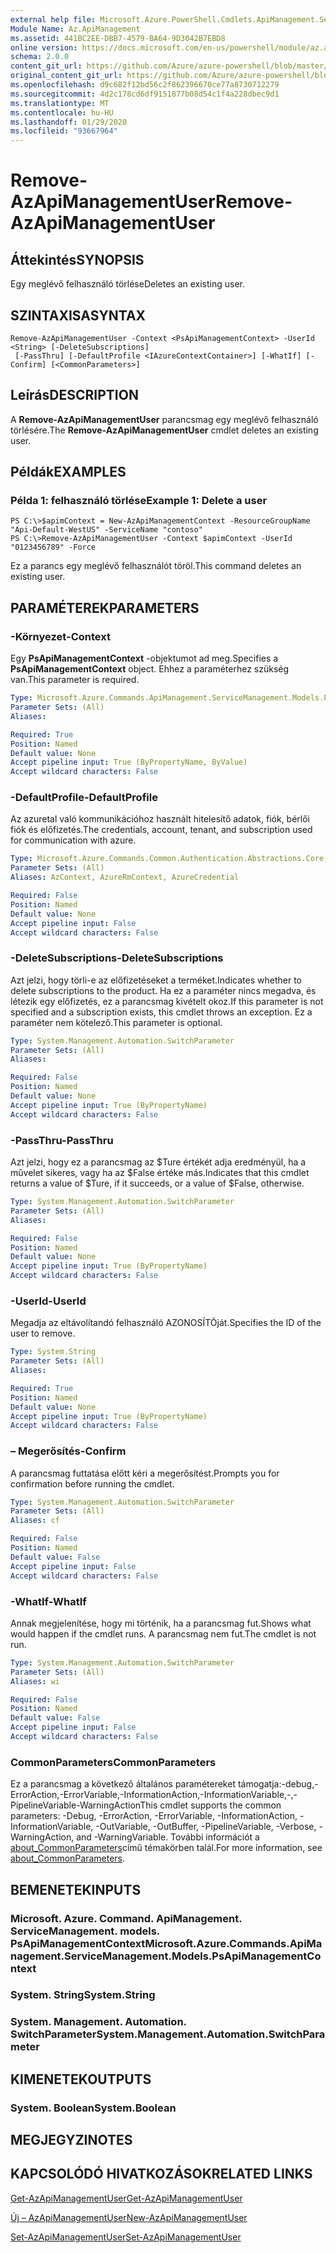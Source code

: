 ```yaml
---
external help file: Microsoft.Azure.PowerShell.Cmdlets.ApiManagement.ServiceManagement.dll-Help.xml
Module Name: Az.ApiManagement
ms.assetid: 441BC2EE-DBB7-4579-BA64-9D3042B7EBD8
online version: https://docs.microsoft.com/en-us/powershell/module/az.apimanagement/remove-azapimanagementuser
schema: 2.0.0
content_git_url: https://github.com/Azure/azure-powershell/blob/master/src/ApiManagement/ApiManagement/help/Remove-AzApiManagementUser.md
original_content_git_url: https://github.com/Azure/azure-powershell/blob/master/src/ApiManagement/ApiManagement/help/Remove-AzApiManagementUser.md
ms.openlocfilehash: d9c682f12bd56c2f862396670ce77a8730712279
ms.sourcegitcommit: 4d2c178cd6df9151877b08d54c1f4a228dbec9d1
ms.translationtype: MT
ms.contentlocale: hu-HU
ms.lasthandoff: 01/29/2020
ms.locfileid: "93667964"
---
```

# <span data-ttu-id="fe200-101">Remove-AzApiManagementUser</span><span class="sxs-lookup"><span data-stu-id="fe200-101">Remove-AzApiManagementUser</span></span>

## <span data-ttu-id="fe200-102">Áttekintés</span><span class="sxs-lookup"><span data-stu-id="fe200-102">SYNOPSIS</span></span>
<span data-ttu-id="fe200-103">Egy meglévő felhasználó törlése</span><span class="sxs-lookup"><span data-stu-id="fe200-103">Deletes an existing user.</span></span>

## <span data-ttu-id="fe200-104">SZINTAXISA</span><span class="sxs-lookup"><span data-stu-id="fe200-104">SYNTAX</span></span>

```
Remove-AzApiManagementUser -Context <PsApiManagementContext> -UserId <String> [-DeleteSubscriptions]
 [-PassThru] [-DefaultProfile <IAzureContextContainer>] [-WhatIf] [-Confirm] [<CommonParameters>]
```

## <span data-ttu-id="fe200-105">Leírás</span><span class="sxs-lookup"><span data-stu-id="fe200-105">DESCRIPTION</span></span>
<span data-ttu-id="fe200-106">A **Remove-AzApiManagementUser** parancsmag egy meglévő felhasználó törlésére.</span><span class="sxs-lookup"><span data-stu-id="fe200-106">The **Remove-AzApiManagementUser** cmdlet deletes an existing user.</span></span>

## <span data-ttu-id="fe200-107">Példák</span><span class="sxs-lookup"><span data-stu-id="fe200-107">EXAMPLES</span></span>

### <span data-ttu-id="fe200-108">Példa 1: felhasználó törlése</span><span class="sxs-lookup"><span data-stu-id="fe200-108">Example 1: Delete a user</span></span>
```
PS C:\>$apimContext = New-AzApiManagementContext -ResourceGroupName "Api-Default-WestUS" -ServiceName "contoso"
PS C:\>Remove-AzApiManagementUser -Context $apimContext -UserId "0123456789" -Force
```

<span data-ttu-id="fe200-109">Ez a parancs egy meglévő felhasználót töröl.</span><span class="sxs-lookup"><span data-stu-id="fe200-109">This command deletes an existing user.</span></span>

## <span data-ttu-id="fe200-110">PARAMÉTEREK</span><span class="sxs-lookup"><span data-stu-id="fe200-110">PARAMETERS</span></span>

### <span data-ttu-id="fe200-111">-Környezet</span><span class="sxs-lookup"><span data-stu-id="fe200-111">-Context</span></span>
<span data-ttu-id="fe200-112">Egy **PsApiManagementContext** -objektumot ad meg.</span><span class="sxs-lookup"><span data-stu-id="fe200-112">Specifies a **PsApiManagementContext** object.</span></span>
<span data-ttu-id="fe200-113">Ehhez a paraméterhez szükség van.</span><span class="sxs-lookup"><span data-stu-id="fe200-113">This parameter is required.</span></span>

```yaml
Type: Microsoft.Azure.Commands.ApiManagement.ServiceManagement.Models.PsApiManagementContext
Parameter Sets: (All)
Aliases:

Required: True
Position: Named
Default value: None
Accept pipeline input: True (ByPropertyName, ByValue)
Accept wildcard characters: False
```

### <span data-ttu-id="fe200-114">-DefaultProfile</span><span class="sxs-lookup"><span data-stu-id="fe200-114">-DefaultProfile</span></span>
<span data-ttu-id="fe200-115">Az azuretal való kommunikációhoz használt hitelesítő adatok, fiók, bérlői fiók és előfizetés.</span><span class="sxs-lookup"><span data-stu-id="fe200-115">The credentials, account, tenant, and subscription used for communication with azure.</span></span>

```yaml
Type: Microsoft.Azure.Commands.Common.Authentication.Abstractions.Core.IAzureContextContainer
Parameter Sets: (All)
Aliases: AzContext, AzureRmContext, AzureCredential

Required: False
Position: Named
Default value: None
Accept pipeline input: False
Accept wildcard characters: False
```

### <span data-ttu-id="fe200-116">-DeleteSubscriptions</span><span class="sxs-lookup"><span data-stu-id="fe200-116">-DeleteSubscriptions</span></span>
<span data-ttu-id="fe200-117">Azt jelzi, hogy törli-e az előfizetéseket a terméket.</span><span class="sxs-lookup"><span data-stu-id="fe200-117">Indicates whether to delete subscriptions to the product.</span></span>
<span data-ttu-id="fe200-118">Ha ez a paraméter nincs megadva, és létezik egy előfizetés, ez a parancsmag kivételt okoz.</span><span class="sxs-lookup"><span data-stu-id="fe200-118">If this parameter is not specified and a subscription exists, this cmdlet throws an exception.</span></span>
<span data-ttu-id="fe200-119">Ez a paraméter nem kötelező.</span><span class="sxs-lookup"><span data-stu-id="fe200-119">This parameter is optional.</span></span>

```yaml
Type: System.Management.Automation.SwitchParameter
Parameter Sets: (All)
Aliases:

Required: False
Position: Named
Default value: None
Accept pipeline input: True (ByPropertyName)
Accept wildcard characters: False
```

### <span data-ttu-id="fe200-120">-PassThru</span><span class="sxs-lookup"><span data-stu-id="fe200-120">-PassThru</span></span>
<span data-ttu-id="fe200-121">Azt jelzi, hogy ez a parancsmag az $Ture értékét adja eredményül, ha a művelet sikeres, vagy ha az $False értéke más.</span><span class="sxs-lookup"><span data-stu-id="fe200-121">Indicates that this cmdlet returns a value of $Ture, if it succeeds, or a value of $False, otherwise.</span></span>

```yaml
Type: System.Management.Automation.SwitchParameter
Parameter Sets: (All)
Aliases:

Required: False
Position: Named
Default value: None
Accept pipeline input: True (ByPropertyName)
Accept wildcard characters: False
```

### <span data-ttu-id="fe200-122">-UserId</span><span class="sxs-lookup"><span data-stu-id="fe200-122">-UserId</span></span>
<span data-ttu-id="fe200-123">Megadja az eltávolítandó felhasználó AZONOSÍTÓját.</span><span class="sxs-lookup"><span data-stu-id="fe200-123">Specifies the ID of the user to remove.</span></span>

```yaml
Type: System.String
Parameter Sets: (All)
Aliases:

Required: True
Position: Named
Default value: None
Accept pipeline input: True (ByPropertyName)
Accept wildcard characters: False
```

### <span data-ttu-id="fe200-124">– Megerősítés</span><span class="sxs-lookup"><span data-stu-id="fe200-124">-Confirm</span></span>
<span data-ttu-id="fe200-125">A parancsmag futtatása előtt kéri a megerősítést.</span><span class="sxs-lookup"><span data-stu-id="fe200-125">Prompts you for confirmation before running the cmdlet.</span></span>

```yaml
Type: System.Management.Automation.SwitchParameter
Parameter Sets: (All)
Aliases: cf

Required: False
Position: Named
Default value: False
Accept pipeline input: False
Accept wildcard characters: False
```

### <span data-ttu-id="fe200-126">-WhatIf</span><span class="sxs-lookup"><span data-stu-id="fe200-126">-WhatIf</span></span>
<span data-ttu-id="fe200-127">Annak megjelenítése, hogy mi történik, ha a parancsmag fut.</span><span class="sxs-lookup"><span data-stu-id="fe200-127">Shows what would happen if the cmdlet runs.</span></span>
<span data-ttu-id="fe200-128">A parancsmag nem fut.</span><span class="sxs-lookup"><span data-stu-id="fe200-128">The cmdlet is not run.</span></span>

```yaml
Type: System.Management.Automation.SwitchParameter
Parameter Sets: (All)
Aliases: wi

Required: False
Position: Named
Default value: False
Accept pipeline input: False
Accept wildcard characters: False
```

### <span data-ttu-id="fe200-129">CommonParameters</span><span class="sxs-lookup"><span data-stu-id="fe200-129">CommonParameters</span></span>
<span data-ttu-id="fe200-130">Ez a parancsmag a következő általános paramétereket támogatja:-debug,-ErrorAction,-ErrorVariable,-InformationAction,-InformationVariable,-,-PipelineVariable-WarningAction</span><span class="sxs-lookup"><span data-stu-id="fe200-130">This cmdlet supports the common parameters: -Debug, -ErrorAction, -ErrorVariable, -InformationAction, -InformationVariable, -OutVariable, -OutBuffer, -PipelineVariable, -Verbose, -WarningAction, and -WarningVariable.</span></span> <span data-ttu-id="fe200-131">További információt a [about_CommonParameters](https://go.microsoft.com/fwlink/?LinkID=113216)című témakörben talál.</span><span class="sxs-lookup"><span data-stu-id="fe200-131">For more information, see [about_CommonParameters](https://go.microsoft.com/fwlink/?LinkID=113216).</span></span>

## <span data-ttu-id="fe200-132">BEMENETEK</span><span class="sxs-lookup"><span data-stu-id="fe200-132">INPUTS</span></span>

### <span data-ttu-id="fe200-133">Microsoft. Azure. Command. ApiManagement. ServiceManagement. models. PsApiManagementContext</span><span class="sxs-lookup"><span data-stu-id="fe200-133">Microsoft.Azure.Commands.ApiManagement.ServiceManagement.Models.PsApiManagementContext</span></span>

### <span data-ttu-id="fe200-134">System. String</span><span class="sxs-lookup"><span data-stu-id="fe200-134">System.String</span></span>

### <span data-ttu-id="fe200-135">System. Management. Automation. SwitchParameter</span><span class="sxs-lookup"><span data-stu-id="fe200-135">System.Management.Automation.SwitchParameter</span></span>

## <span data-ttu-id="fe200-136">KIMENETEK</span><span class="sxs-lookup"><span data-stu-id="fe200-136">OUTPUTS</span></span>

### <span data-ttu-id="fe200-137">System. Boolean</span><span class="sxs-lookup"><span data-stu-id="fe200-137">System.Boolean</span></span>

## <span data-ttu-id="fe200-138">MEGJEGYZI</span><span class="sxs-lookup"><span data-stu-id="fe200-138">NOTES</span></span>

## <span data-ttu-id="fe200-139">KAPCSOLÓDÓ HIVATKOZÁSOK</span><span class="sxs-lookup"><span data-stu-id="fe200-139">RELATED LINKS</span></span>

[<span data-ttu-id="fe200-140">Get-AzApiManagementUser</span><span class="sxs-lookup"><span data-stu-id="fe200-140">Get-AzApiManagementUser</span></span>](./Get-AzApiManagementUser.md)

[<span data-ttu-id="fe200-141">Új – AzApiManagementUser</span><span class="sxs-lookup"><span data-stu-id="fe200-141">New-AzApiManagementUser</span></span>](./New-AzApiManagementUser.md)

[<span data-ttu-id="fe200-142">Set-AzApiManagementUser</span><span class="sxs-lookup"><span data-stu-id="fe200-142">Set-AzApiManagementUser</span></span>](./Set-AzApiManagementUser.md)


